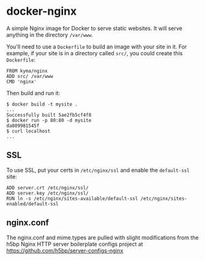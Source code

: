 docker-nginx
============

A simple Nginx image for Docker to serve static websites. It will serve anything in the directory `/var/www`.

You'll need to use a `Dockerfile` to build an image with your site in it. For example, if your site is in a directory called `src/`, you could create this `Dockerfile`:

    FROM kyma/nginx
    ADD src/ /var/www
    CMD 'nginx'

Then build and run it:

    $ docker build -t mysite .
    ...
    Successfully built 5ae2fb5cf4f8
    $ docker run -p 80:80 -d mysite
    da809981545f
    $ curl localhost
    ...

SSL
---

To use SSL, put your certs in `/etc/nginx/ssl` and enable the `default-ssl` site:

    ADD server.crt /etc/nginx/ssl/
    ADD server.key /etc/nginx/ssl/
    RUN ln -s /etc/nginx/sites-available/default-ssl /etc/nginx/sites-enabled/default-ssl

nginx.conf
---------

The nginx.conf and mime.types are pulled with slight modifications from
the h5bp Nginx HTTP server boilerplate configs project at
https://github.com/h5bp/server-configs-nginx
